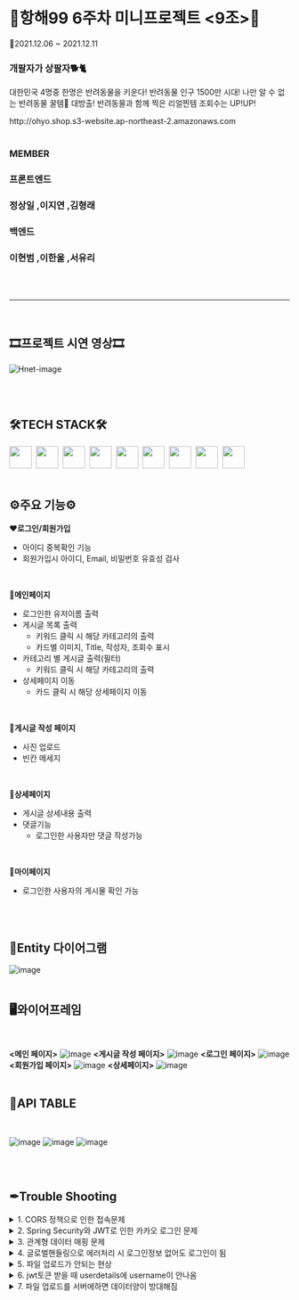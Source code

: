 # 🎊항해99 6주차 미니프로젝트 <9조>🎊
📆2021.12.06 ~ 2021.12.11
</br>

### 개팔자가 상팔자🐕🐈
<p>대한민국 4명중 한명은 반려동물을 키운다! 반려동물 인구 1500만 시대! 나만 알 수 없는 반려동물 꿀템🍯 
  대방출! 반려동물과 함께 찍은 리얼찐템 조회수는 UP!UP!</p>
http://ohyo.shop.s3-website.ap-northeast-2.amazonaws.com
</br>
</br>

### MEMBER

### 프론트엔드
<h3>정상일 ,이지연 ,김형래</h3>


### 백엔드
<h3>이현범 ,이한울 ,서유리</h3>

</br>
</br>

---
</br>

## 🎞프로젝트 시연 영상🎞
![Hnet-image](https://user-images.githubusercontent.com/90505402/145673301-d27810b2-c587-44ea-bbe7-bf6e0ae896a8.gif)

</br>
</br>

## 🛠TECH STACK🛠
<img height="40" src="https://img.shields.io/badge/github-181717?style=flat&logo=github&logoColor=white"></a>&nbsp;
<img height="40" src="https://img.shields.io/badge/MySQL-005C84?style=flat&logo=mysql&logoColor=white"></a>&nbsp;
<img height="40" src="https://img.shields.io/badge/Springboot-47?style=flat&logo=Springboot&logoColor=white"/></a>&nbsp;
<img height="40" src="https://img.shields.io/badge/Java-ED8B00?style=flat&logo=java&logoColor=white"/></a>&nbsp;
<img height="40" src="https://img.shields.io/badge/JWT-000000?style=flat&logo=JSON%20web%20tokens&logoColor=white"></a>&nbsp;
<img height="40" src="https://img.shields.io/badge/Swagger-85EA2D?style=flat&logo=Swagger&logoColor=white"></a>&nbsp;
<img height="40" src="https://img.shields.io/badge/gradle-02303A?style=flat&logo=gradle&logoColor=white"></a>&nbsp;
<img height="40" src="https://img.shields.io/badge/Amazon_AWS-FF9900?style=flat&logo=amazonaws&logoColor=white"></a>&nbsp;
<img height="40" src="https://img.shields.io/badge/Notion-000000?style=flat&logo=notion&logoColor=white"></a>&nbsp;
</br>
</br>

## ⚙주요 기능⚙
❤**로그인/회원가입**
  - 아이디 중복확인 기능
  - 회원가입시 아이디, Email, 비밀번호 유효성 검사
  </br>
  
🧡**메인페이지**
  * 로그인한 유저이름 출력
  * 게시글 목록 출력
    - 키워드 클릭 시 해당 카테고리의 출력
    - 카드별 이미지, Title, 작성자, 조회수 표시
  * 카테고리 별 게시글 출력(필터)
    - 키워드 클릭 시 해당 카테고리의 출력
  * 상세페이지 이동
    - 카드 클릭 시 해당 상세페이지 이동
  </br>
  
💛**게시글 작성 페이지**
  * 사진 업로드
  * 빈칸 메세지
  </br>
  
💚**상세페이지**
  * 게시글 상세내용 출력
  * 댓글기능
    - 로그인한 사용자만 댓글 작성가능
</br>

💙**마이페이지**
  * 로그인한 사용자의 게시물 확인 가능
</br>
</br>

## 📅Entity 다이어그램
![image](https://user-images.githubusercontent.com/86363774/145669436-86147f96-db82-425f-90da-4e547e81d086.png)
</br>
</br>

## 🖥와이어프레임
</br>

**<메인 페이지>**
![image](https://user-images.githubusercontent.com/86363774/145669516-3b976230-9dfa-4d5a-9607-2e46fd99d928.png)
**<게시글 작성 페이지>**
![image](https://user-images.githubusercontent.com/86363774/145669517-71ab5f8b-a987-47fc-8042-80d39ef6dbe7.png)
**<로그인 페이지>**
![image](https://user-images.githubusercontent.com/86363774/145669519-0a9454c6-7eb2-41c5-a788-cf41b74727c1.png)
**<회원가입 페이지>**
![image](https://user-images.githubusercontent.com/86363774/145669523-d206b31e-d38d-48b0-ba5b-c6dd9f494a01.png)
**<상세페이지>**
![image](https://user-images.githubusercontent.com/86363774/145669525-d16e7d28-2889-461d-9772-2fb90831663c.png)
</br>
</br>

## 📜API TABLE
</br>

![image](https://user-images.githubusercontent.com/86363774/145669813-5e22eccd-eb4a-4c2d-a8cb-f561b9478f98.png)
![image](https://user-images.githubusercontent.com/86363774/145669824-218e9e81-6162-4a1c-b10a-566f0d6db688.png)
![image](https://user-images.githubusercontent.com/86363774/145669841-a2164ca2-5002-4a5b-b2bb-e8c29e77c7b3.png)

</br>
</br>

## ✒Trouble Shooting
<details>
    <summary>
        1. CORS 정책으로 인한 접속문제
    </summary>
    <div markcown="1">
        cors필터를 스프링 시큐리티에 끼워 넣어서 해결
    </div>
</details>

<details>
    <summary>
        2. Spring Security와 JWT로 인한 카카오 로그인 문제
    </summary>
    <div markcown="1">
        카카오 강제로그인을 없애고 jwt 토큰 발급을 이용해 해결
    </div>
</details>

<details>
    <summary>
        3. 관계형 데이터 매핑 문제
    </summary>
    <div markcown="1">
        필요 유무에 따라 JPA 설계
    </div>
</details>

<details>
    <summary>
        4. 글로벌핸들링으로 에러처리 시 로그인정보 없어도 로그인이 됨
    </summary>
    <div markcown="1">
        HttpStatus에 400에러 와 메세지를 같이 전달로 에러처리
    </div>
</details>

<details>
    <summary>
        5. 파일 업로드가 안되는 현상
    </summary>
    <div markcown="1">
        undefined되어 읽히지 않던 부분이 있었고 개발자검사에서 network부분에서 api에 id부분이 값이 안오는 것을 보고 원인을 발견 후
@Transactional로 오류해결
    </div>
</details>

<details>
    <summary>
        6. jwt토큰 받을 때 userdetails에 username이 안나옴
    </summary>
    <div markcown="1">
        payload에 실린 값의 위치를 변경함으로 해결
    </div>
</details>

<details>
    <summary>
        7. 파일 업로드를 서버에하면 데이터양이 방대해짐
    </summary>
    <div markcown="1">
        EC2와 다른S3서버에 이미지를 업로드함으로 해결
    </div>
</details>

</br>
</br>

